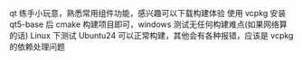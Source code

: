 qt 练手小玩意，熟悉常用组件功能，感兴趣可以下载构建体验
使用 vcpkg 安装 qt5-base 后 cmake 构建项目即可，windows 测试无任何构建难点(如果网络算的话)
Linux 下测试 Ubuntu24 可以正常构建，其他会有各种报错，应该是 vcpkg 的依赖处理问题
